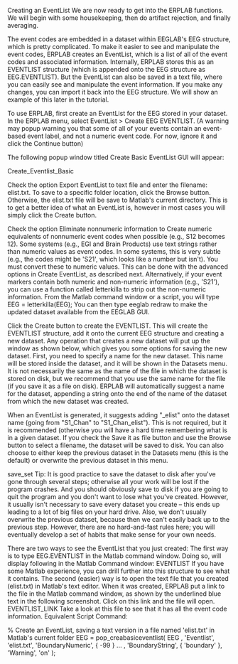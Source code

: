 Creating an EventList
We are now ready to get into the ERPLAB functions.  We will begin with some housekeeping, then do artifact rejection, and finally averaging.

The event codes are embedded in a dataset within EEGLAB's EEG structure, which is pretty complicated.  To make it easier to see and manipulate the event codes, ERPLAB creates an EventList, which is a list of all of the event codes and associated information.  Internally, ERPLAB stores this as an EVENTLIST structure (which is appended onto the EEG structure as EEG.EVENTLIST).  But the EventList can also be saved in a text file, where you can easily see and manipulate the event information. If you make any changes, you can import it back into the EEG structure.  We will show an example of this later in the tutorial.

To use ERPLAB, first create an EventList for the EEG stored in your dataset. In the ERPLAB menu, select EventList > Create EEG EVENTLIST. (A warning may popup warning you that some of all of your events contain an event-based event label, and not a numeric event code. For now, ignore it and click the Continue button) 

The following popup window titled Create Basic EventList GUI will appear:

Create_Eventlist_Basic

Check the option Export EventList to text file and enter the filename: elist.txt. To save to a specific folder location, click the Browse button. Otherwise, the elist.txt file will be save to Matlab's current directory. This is to get a better idea of what an EventList is, however in most cases you will simply click the Create button.

Check the option Eliminate nonnumeric information to Create numeric equivalents of nonnumeric event codes when possible (e.g., S12 becomes 12). Some systems (e.g., EGI and Brain Products) use text strings rather than numeric values as event codes. In some systems, this is very subtle (e.g., the codes might be 'S21', which looks like a number but isn't). You must convert these to numeric values. This can be done with the advanced options in Create EventList, as described next. Alternatively, if your event markers contain both numeric and non-numeric information (e.g., 'S21'), you can use a function called letterkilla to strip out the non-numeric information. From the Matlab command window or a script, you will type EEG = letterkilla(EEG); You can then type eeglab redraw to make the updated dataset available from the EEGLAB GUI.

Click the Create button to create the EVENTLIST. This will create the EVENTLIST structure, add it onto the current EEG structure and creating a new dataset. Any operation that creates a new dataset will put up the window as shown below, which gives you some options for saving the new dataset. First, you need to specify a name for the new dataset. This name will be stored inside the dataset, and it will be shown in the Datasets menu. It is not necessarily the same as the name of the file in which the dataset is stored on disk, but we recommend that you use the same name for the file (if you save it as a file on disk). ERPLAB will automatically suggest a name for the dataset, appending a string onto the end of the name of the dataset from which the new dataset was created.

When an EventList is generated, it suggests adding "_elist" onto the dataset name (going from "S1_Chan" to "S1_Chan_elist"). This is not required, but it is recommended (otherwise you will have a hard time remembering what is in a given dataset. If you check the Save it as file button and use the Browse button to select a filename, the dataset will be saved to disk. You can also choose to either keep the previous dataset in the Datasets menu (this is the default) or overwrite the previous dataset in this menu.

save_set
Tip: It is good practice to save the dataset to disk after you've gone through several steps; otherwise all your work will be lost if the program crashes.  And you should obviously save to disk if you are going to quit the program and you don't want to lose what you've created.  However, it usually isn't necessary to save every dataset you create – this ends up leading to a lot of big files on your hard drive.  Also, we don't usually overwrite the previous dataset, because then we can't easily back up to the previous step.  However, there are no hard-and-fast rules here; you will eventually develop a set of habits that make sense for your own needs.

There are two ways to see the EventList that you just created:
The first way is to type EEG.EVENTLIST in the Matlab command window. Doing so, will display following in the Matlab Command window: 
EVENTLIST
If you have some Matlab experience, you can drill further into this structure to see what it contains.
The second (easier) way is to open the text file that you created (elist.txt) in Matlab's text editor. When it was created, ERPLAB put a link to the file in the Matlab command window, as shown by the underlined blue text in the following screenshot. Click on this link and the file will open. 
EVENTLIST_LINK
Take a look at this file to see that it has all the event code information.
Equivalent Script Command:

% Create an EventList, saving a text version in a file named 'elist.txt' in Matlab's current folder
EEG  = pop_creabasiceventlist( EEG , 'Eventlist', 'elist.txt', 'BoundaryNumeric', { -99 } ...
                             , 'BoundaryString', { 'boundary' }, 'Warning', 'on' );

